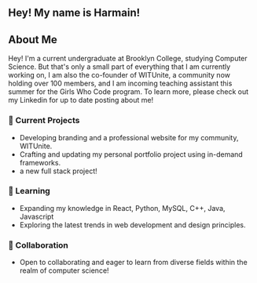 ## Hey! My name is Harmain! 

## About Me

Hey! I'm a current undergraduate at Brooklyn College, studying Computer Science. But that's only a small part of everything that I am currently working on, I am also the co-founder of WITUnite, a community now holding over 100 members, and I am incoming teaching assistant this summer for the Girls Who Code program. To learn more, please check out my Linkedin for up to date posting about me! 

### 🔭 Current Projects

- Developing branding and a professional website for my community, WITUnite.
- Crafting and updating my personal portfolio project using in-demand frameworks.
- a new full stack project! 

### 🌱 Learning

- Expanding my knowledge in React, Python, MySQL, C++, Java, Javascript 
- Exploring the latest trends in web development and design principles.

### 👯 Collaboration

- Open to collaborating and eager to learn from diverse fields within the realm of computer science!


